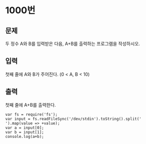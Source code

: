 # 1000번

## 문제
두 정수 A와 B를 입력받은 다음, A+B를 출력하는 프로그램을 작성하시오.

## 입력
첫째 줄에 A와 B가 주어진다. (0 < A, B < 10)

## 출력
첫째 줄에 A+B를 출력한다.

```
var fs = require('fs');
var input = fs.readFileSync('/dev/stdin').toString().split(' ').map(value => +value);
var a = input[0];
var b = input[1];
console.log(a+b);
```
